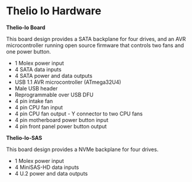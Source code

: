 # Thelio Io Hardware

**Thelio-Io Board**

This board design provides a SATA backplane for four drives, and an AVR microcontroller running open source firmware that controls two fans and one power button.

- 1 Molex power input
- 4 SATA data inputs
- 4 SATA power and data outputs
- USB 1.1 AVR microcontroller (ATmega32U4)
- Male USB header
- Reprogrammable over USB DFU
- 4 pin intake fan
- 4 pin CPU fan input
- 4 pin CPU fan output - Y connector to two CPU fans
- 4 pin motherboard power button input
- 4 pin front panel power button output


**Thelio-Io-SAS**

This board design provides a NVMe backplane for four drives.

- 1 Molex power input
- 4 MiniSAS-HD data inputs
- 4 U.2 power and data outputs
